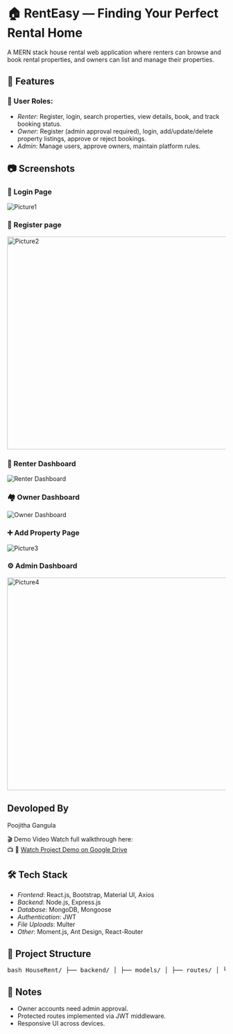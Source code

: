 # 🏠 RentEasy — Finding Your Perfect Rental Home

A MERN stack house rental web application where renters can browse and book rental properties, and owners can list and manage their properties.


## 🚀 Features

### 👤 User Roles:
- *Renter*: Register, login, search properties, view details, book, and track booking status.
- *Owner*: Register (admin approval required), login, add/update/delete property listings, approve or reject bookings.
- *Admin*: Manage users, approve owners, maintain platform rules.

## 📷 Screenshots

### 🔐 Login Page
![Picture1](https://github.com/user-attachments/assets/d45cd340-f39f-44e4-9879-d74113e2093d)



### 🔐 Register page
<img width="1014" height="490" alt="Picture2" src="https://github.com/user-attachments/assets/375c4aec-75c0-42e5-8701-6a5754acf5e5" />


### 📝 Renter Dashboard
![Renter Dashboard](https://github.com/user-attachments/assets/a8cc1c0f-3273-4b8b-86fb-334fe1ab96a9)


### 🏘 Owner Dashboard
![Owner Dashboard](https://github.com/user-attachments/assets/59345265-2005-43e4-87d1-d2da59bc5cb3)


### ➕ Add Property Page
![Picture3](https://github.com/user-attachments/assets/3ee7ced4-7f37-4c65-96a7-9540d7b1f2a0)



### ⚙ Admin Dashboard
<img width="1032" height="490" alt="Picture4" src="https://github.com/user-attachments/assets/1497c69e-3fde-4bb3-8ada-6989ab71f4db" />



## Devoloped By

   Poojitha Gangula
       
🎬 Demo Video
Watch full walkthrough here:  
📺 🎥 [Watch Project Demo on Google Drive](https://drive.google.com/file/d/1ak-nydztFDZy3x0H9J-RUkmaiUFJJllE/view?usp=sharing)


## 🛠 Tech Stack

- *Frontend*: React.js, Bootstrap, Material UI, Axios
- *Backend*: Node.js, Express.js
- *Database*: MongoDB, Mongoose
- *Authentication*: JWT
- *File Uploads*: Multer
- *Other*: Moment.js, Ant Design, React-Router


## 📁 Project Structure

<pre lang="markdown">bash HouseRent/ ├── backend/ │ ├── models/ │ ├── routes/ │ └── server.js ├── frontend/ │ ├── public/ │ ├── src/ │ ├── pages/ │ ├── components/ │ └── App.js, index.js ├── screenshots/ │ └── *.png (all demo screenshots) ├── .env └── README.md </pre>



## 📌 Notes

- Owner accounts need admin approval.
- Protected routes implemented via JWT middleware.
- Responsive UI across devices.

